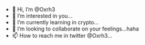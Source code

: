 - 👋 Hi, I’m @Oxrh3
- 👀 I’m interested in you...
- 🌱 I’m currently learning in crypto...
- 💞️ I’m looking to collaborate on your feelings...haha
- 📫 How to reach me in twitter @Oxrh3... 

<!---
Oxrh3/Oxrh3 is a ✨ special ✨ repository because its `README.md` (this file) appears on your GitHub profile.
You can click the Preview link to take a look at your changes.
--->

